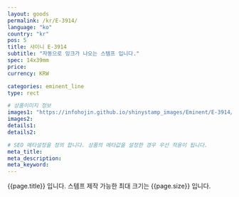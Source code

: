 ```yaml
---
layout: goods
permalink: /kr/E-3914/
language: "ko"
country: "kr"
pos: 5
title: 샤이니 E-3914
subtitle: "자동으로 잉크가 나오는 스템프 입니다."
spec: 14x39mm
price: 
currency: KRW

categories: eminent_line
type: rect

# 상품이미지 정보
images1: "https://infohojin.github.io/shinystamp_images/Eminent/E-3914/E-3914_1.jpg"
images2:
details1:
details2:    

# SEO 메타설정을 정의 합니다. 상품의 메타값을 설정한 경우 우선 적용이 됩니다.
meta_title: 
meta_description:
meta_keyword:
---
```


{{page.title}} 입니다. 스템프 제작 가능한 최대 크기는 {{page.size}} 입니다.